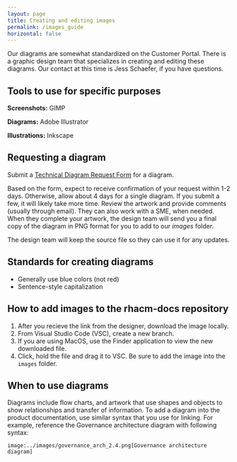 ```yaml
---
layout: page
title: Creating and editing images
permalink: /images_guide
horizontal: false
---
```


Our diagrams are somewhat standardized on the Customer Portal. There is a graphic design team that specializes in creating and editing these diagrams. Our contact at this time is Jess Schaefer, if you have questions.

## Tools to use for specific purposes

**Screenshots:** GIMP 

**Diagrams:** Adobe Illustrator

**Illustrations:** Inkscape  

## Requesting a diagram

Submit a [Technical Diagram Request Form](https://docs.google.com/forms/d/e/1FAIpQLSdF8V0n3E-aAfRen8vZchXCxwA0iDTd0QYyASnutznfGLATvA/viewform) for a diagram.

Based on the form, expect to receive confirmation of your request within 1-2 days. Otherwise, allow about 4 days for a single diagram. If you submit a few, it will likely take more time. Review the artwork and provide comments (usually through email). They can also work with a SME, when needed. When they complete your artwork, the design team will send you a final copy of the diagram in PNG format for you to add to our *images* folder.

The design team will keep the source file so they can use it for any updates. 

## Standards for creating diagrams

- Generally use blue colors (not red)
- Sentence-style capitalization

## How to add images to the rhacm-docs repository

1. After you recieve the link from the designer, download the image locally.
2. From Visual Studio Code (VSC), create a new branch.
3. If you are using MacOS, use the Finder application to view the new downloaded file.
4. Click, hold the file and drag it to VSC. Be sure to add the image into the `images` folder.

## When to use diagrams

Diagrams include flow charts, and artwork that use shapes and objects to show relationships and transfer of information. To add a diagram into the product documentation, use similar syntax that you use for linking. For example, reference the Governance architecture diagram with following syntax:

```
image:../images/governance_arch_2.4.png[Governance architecture diagram]
```


